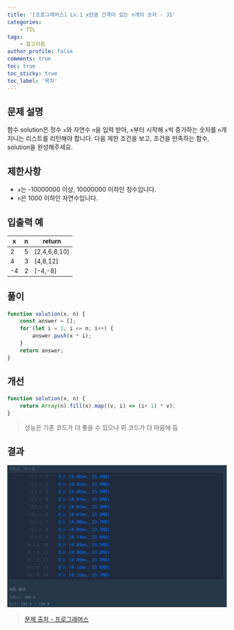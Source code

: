 ```yaml
---
title: '[프로그래머스] Lv.1 x만큼 간격이 있는 n개의 숫자 - JS'
categories:
    - TIL
tags:
    - 알고리즘
author_profile: false
comments: true
toc: true
toc_sticky: true
toc_label: '목차'
---
```


## 문제 설명
함수 solution은 정수 `x`와 자연수 `n`을 입력 받아, `x`부터 시작해 `x`씩 증가하는 숫자를 `n`개 지니는 리스트를 리턴해야 합니다. 다음 제한 조건을 보고, 조건을 만족하는 함수, solution을 완성해주세요.

## 제한사항
* `x`는 -10000000 이상, 10000000 이하인 정수입니다.
* `n`은 1000 이하인 자연수입니다.

## 입출력 예

| x  | n | return       |
|----|---|--------------|
| 2  | 5 | [2,4,6,8,10] |
| 4  | 3 | [4,8,12]     |
| -4 | 2 | [-4,-8]      |

## 풀이
```javascript
function solution(x, n) {
    const answer = [];
    for (let i = 1; i <= n; i++) {
        answer.push(x * i);
    }
    return answer;
}
```

## 개선
```javascript
function solution(x, n) {
    return Array(n).fill(x).map((v, i) => (i+ 1) * v);
}
```
> 성능은 기존 코드가 더 좋을 수 있으나 위 코드가 더 마음에 듬

## 결과
![result](/assets/images/2023/08-21/algorithm-6-result.png)

>[문제 출처 - 프로그래머스](https://school.programmers.co.kr/learn/courses/30/lessons/12954)